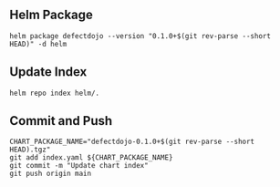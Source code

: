 ## Helm Package

```shell
helm package defectdojo --version "0.1.0+$(git rev-parse --short HEAD)" -d helm
```

## Update Index

```shell
helm repo index helm/.
```

## Commit and Push

```shell
CHART_PACKAGE_NAME="defectdojo-0.1.0+$(git rev-parse --short HEAD).tgz"
git add index.yaml ${CHART_PACKAGE_NAME}
git commit -m "Update chart index"
git push origin main
```
